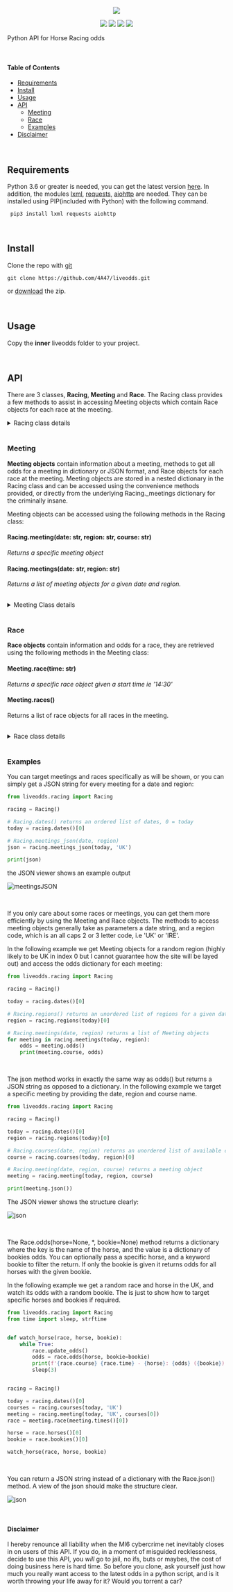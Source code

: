 <p align="center">
  <img src="https://i.postimg.cc/g2z1WmkG/liveodds-tp.png">
</p>

<p align="center">
  <img src="https://i.postimg.cc/6pC44nV9/build-joints-brightgreen.png">
  <img src="https://i.postimg.cc/DmkBxCk0/joint-passing-brightgreen.png">
  <img src="https://i.postimg.cc/3NDtjsqz/checks-bouncing-brightgreen.png">
  <img src="https://i.postimg.cc/0Q4twkVp/comments-0-yellowgreen.png">
</p>

Python API for Horse Racing odds

<br>

#### Table of Contents
- [Requirements](#requirements)
- [Install](#install)
- [Usage](#usage)
- [API](#api)
    - [Meeting](#meeting)
    - [Race](#race)
    - [Examples](#examples)
- [Disclaimer](#disclaimer)

<br>

## Requirements
Python 3.6 or greater is needed, you can get the latest version [here](https://www.python.org/downloads/). In addition, the modules [lxml](https://lxml.de/), [requests](https://requests.readthedocs.io/en/master/), [aiohttp](https://docs.aiohttp.org/en/stable/) are needed. They can be installed using PIP(included with Python) with the following command.

` pip3 install lxml requests aiohttp`

<br>

## Install

Clone the repo with [git](https://git-scm.com/downloads)

`git clone https://github.com/4A47/liveodds.git`

or [download](https://github.com/4A47/liveodds/archive/main.zip) the zip.


<br>

## Usage

Copy the **inner** liveodds folder to your project.

<br>


## API

There are 3 classes, **Racing**, **Meeting** and **Race**. The Racing class provides a few methods to assist in accessing Meeting objects which contain Race objects for each race at the meeting.

<details>
<summary>Racing class details</summary>

#### Racing Class: Methods and Properties

| Methods                                      | Description                                                                          |
|----------------------------------------------|--------------------------------------------------------------------------------------|
| courses(date: str, region: str)              | Returns a list of string course names for a given date and region                    |
| dates()                                      | Returns a list of string dates where races are available                             |
| meeting(date: str, region: str, course: str) | Returns a specific meeting object for a given date, region and course                |
| meetings(date: str, region: str)             | Returns a list of Meeting objects for all meetings on a given date in a given region |
| meetings_dict(date: str, region: str)        | Returns a dict of Meeting objects for all meetings on a given date in a given region |
| meetings_json(date: str, region: str)        | Returns a JSON string with odds for all meetings on a given date in a given region   |
| regions(date: str)                           | Returns a list of string region codes for a given date                               |


</details>

<br>

### Meeting

**Meeting objects** contain information about a meeting, methods to get all odds for a meeting in dictionary or JSON format, and Race objects for each race at the meeting. Meeting objects are stored in a nested dictionary in the Racing class and can be accessed using the convenience methods provided, or directly from the underlying Racing._meetings dictionary for the criminally insane.

Meeting objects can be accessed using the following methods in the Racing class:

#### Racing.meeting(date: str, region: str, course: str)
_Returns a specific meeting object_


#### Racing.meetings(date: str, region: str)
_Returns a list of meeting objects for a given date and region._

<br>

<details>
<summary>Meeting Class details</summary>

#### Meeting class: Methods and Properties

| Methods          | Description                                                      |
|------------------|------------------------------------------------------------------|
| json()           | Returns a JSON string of odds for all races at meeting           |
| odds()           | Returns a dict of odds for all races at meeting                  |
| race(time: str)  | Returns a specific Race object from meeting for a given off time |
| races()          | Returns a list of Race objects for all races at meeting          |
| races_dict()     | Returns a dict of Race objects for all races at meeting          |
| times()          | Returns a list of string off times for all races at meeting      |


| Properties       | Description                               |
|------------------|-------------------------------------------|
| date: str        | Date of the meeting                       |
| region: str      | 2 or 3 letter region code (ALL CAPS)      |
| course: str      | Name of the course                        |

</details>

<br>

### Race

**Race objects** contain information and odds for a race, they are retrieved using the following methods in the Meeting class:

#### Meeting.race(time: str)
_Returns a specific race object given a start time ie '14:30'_


#### Meeting.races()
Returns a list of race objects for all races in the meeting.

<br>
<details>
<summary>Race class details</summary>

#### Race class: Methods and Properties

| Methods                 | Description                                                                       |
|-------------------------|-----------------------------------------------------------------------------------|
| json()                  | Returns JSON string of odds for every horses in race                              |
| horses()                | Returns a list of string: horses in the race                                      |
| odds(horse: str = None) | Returns odds dictionary for specific horse if given, otherwise all horses in race |
| update_odds()           | Updates the odds of the race                                                      |


| Properties      | Description                                             |
|-----------------|---------------------------------------------------------|
| course :str     | The name of the course                                  |
| date: str       | Date of the race                                        |
| region: str     | 2 or 3 letter region code (ALL CAPS)                    |
| time :str       | The off time of the race                                |
| title: str      | The name of the race (Very inconsistent outside UK/IRE) |

</details>
<br>


### Examples

You can target meetings and races specifically as will be shown, or you can simply get a JSON string for every meeting for a date and region:

```python
from liveodds.racing import Racing

racing = Racing()

# Racing.dates() returns an ordered list of dates, 0 = today
today = racing.dates()[0]

# Racing.meetings_json(date, region)
json = racing.meetings_json(today, 'UK')

print(json)
```

the JSON viewer shows an example output

![meetingsJSON](https://i.postimg.cc/HWfNg1GZ/meetings.png)

<br>


If you only care about some races or meetings, you can get them more efficiently by using the Meeting and Race objects. The methods to access meeting objects generally take as parameters a date string, and a region code, which is an all caps 2 or 3 letter code, i.e 'UK' or 'IRE'. 

In the following example we get Meeting objects for a random region (highly likely to be UK in index 0 but I cannot guarantee how the site will be layed out) and access the odds dictionary for each meeting:

```python
from liveodds.racing import Racing

racing = Racing()

today = racing.dates()[0]

# Racing.regions() returns an unordered list of regions for a given date
region = racing.regions(today)[0]

# Racing.meetings(date, region) returns a list of Meeting objects
for meeting in racing.meetings(today, region):
    odds = meeting.odds()
    print(meeting.course, odds)
```

<br>

The json method works in exactly the same way as odds() but returns a JSON string as opposed to a dictionary. In the following example we target a specific meeting by providing the date, region and course name.

```python
from liveodds.racing import Racing

racing = Racing()

today = racing.dates()[0]
region = racing.regions(today)[0]

# Racing.courses(date, region) returns an unordered list of available courses
course = racing.courses(today, region)[0]

# Racing.meeting(date, region, course) returns a meeting object
meeting = racing.meeting(today, region, course)

print(meeting.json())
```

The JSON viewer shows the structure clearly:

![json](https://i.postimg.cc/T38JDQM4/odds.png)


<br>


The Race.odds(horse=None, *, bookie=None) method returns a dictionary where the key is the name of the horse, and the value is a dictionary of bookies odds. You can optionally pass a specific horse, and a keyword bookie to filter the return. If only the bookie is given it returns odds for all horses with the given bookie. 

In the following example we get a random race and horse in the UK, and watch its odds with a random bookie. The is just to show how to target specific horses and bookies if required.

```python
from liveodds.racing import Racing
from time import sleep, strftime


def watch_horse(race, horse, bookie):
    while True:
        race.update_odds()
        odds = race.odds(horse, bookie=bookie)
        print(f'{race.course} {race.time} - {horse}: {odds} ({bookie}) @ {strftime("%H:%M:%S")}')
        sleep(3)


racing = Racing()

today = racing.dates()[0]
courses = racing.courses(today, 'UK')
meeting = racing.meeting(today, 'UK', courses[0])
race = meeting.race(meeting.times()[0])

horse = race.horses()[0]
bookie = race.bookies()[0]

watch_horse(race, horse, bookie)
```
<br>

You can return a JSON string instead of a dictionary with the Race.json() method. A view of the json should make the structure clear.

![json](https://i.postimg.cc/kgxLHfx0/race.png)

<br>

#### Disclaimer
I hereby renounce all liability when the MI6 cybercrime net inevitably closes in on users of this API. If you do, in a moment of misguided recklessness, decide to use this API, you *will* go to jail, no ifs, buts or maybes, the cost of doing business here is hard time. So before you clone, ask yourself just how much you really want access to the latest odds in a python script, and is it worth throwing your life away for it? Would you torrent a car?
